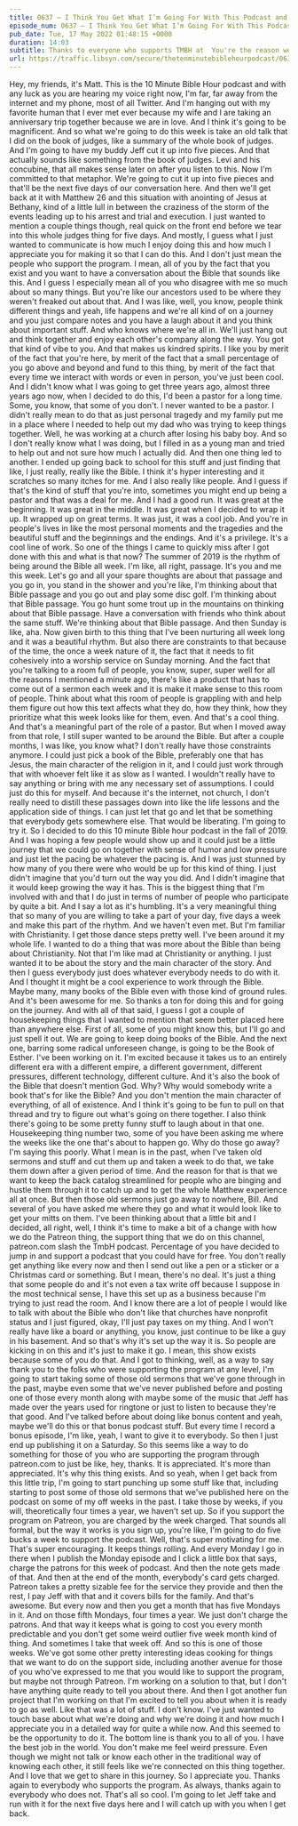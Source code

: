 ```yaml
---
title: 0637 – I Think You Get What I’m Going For With This Podcast and I’m Grateful
episode_num: 0637 – I Think You Get What I’m Going For With This Podcast and I’m Gratef
pub_date: Tue, 17 May 2022 01:48:15 +0000
duration: 14:03
subtitle: Thanks to everyone who supports TMBH at  You're the reason we can all do this together!  Music written and performed by .
url: https://traffic.libsyn.com/secure/thetenminutebiblehourpodcast/0637__I_Think_You_Get_What_Im_Going_For_With_This_Podcast_and_Im_Grateful.mp3
---
```


 Hey, my friends, it's Matt. This is the 10 Minute Bible Hour podcast and with any luck as you are hearing my voice right now, I'm far, far away from the internet and my phone, most of all Twitter. And I'm hanging out with my favorite human that I ever met ever because my wife and I are taking an anniversary trip together because we are in love. And I think it's going to be magnificent. And so what we're going to do this week is take an old talk that I did on the book of judges, like a summary of the whole book of judges. And I'm going to have my buddy Jeff cut it up into five pieces. And that actually sounds like something from the book of judges. Levi and his concubine, that all makes sense later on after you listen to this. Now I'm committed to that metaphor. We're going to cut it up into five pieces and that'll be the next five days of our conversation here. And then we'll get back at it with Matthew 26 and this situation with anointing of Jesus at Bethany, kind of a little lull in between the craziness of the storm of the events leading up to his arrest and trial and execution. I just wanted to mention a couple things though, real quick on the front end before we tear into this whole judges thing for five days. And mostly, I guess what I just wanted to communicate is how much I enjoy doing this and how much I appreciate you for making it so that I can do this. And I don't just mean the people who support the program. I mean, all of you by the fact that you exist and you want to have a conversation about the Bible that sounds like this. And I guess I especially mean all of you who disagree with me so much about so many things. But you're like our ancestors used to be where they weren't freaked out about that. And I was like, well, you know, people think different things and yeah, life happens and we're all kind of on a journey and you just compare notes and you have a laugh about it and you think about important stuff. And who knows where we're all in. We'll just hang out and think together and enjoy each other's company along the way. You got that kind of vibe to you. And that makes us kindred spirits. I like you by merit of the fact that you're here, by merit of the fact that a small percentage of you go above and beyond and fund to this thing, by merit of the fact that every time we interact with words or even in person, you've just been cool. And I didn't know what I was going to get three years ago, almost three years ago now, when I decided to do this, I'd been a pastor for a long time. Some, you know, that some of you don't. I never wanted to be a pastor. I didn't really mean to do that as just personal tragedy and my family put me in a place where I needed to help out my dad who was trying to keep things together. Well, he was working at a church after losing his baby boy. And so I don't really know what I was doing, but I filled in as a young man and tried to help out and not sure how much I actually did. And then one thing led to another. I ended up going back to school for this stuff and just finding that like, I just really, really like the Bible. I think it's hyper interesting and it scratches so many itches for me. And I also really like people. And I guess if that's the kind of stuff that you're into, sometimes you might end up being a pastor and that was a deal for me. And I had a good run. It was great at the beginning. It was great in the middle. It was great when I decided to wrap it up. It wrapped up on great terms. It was just, it was a cool job. And you're in people's lives in like the most personal moments and the tragedies and the beautiful stuff and the beginnings and the endings. And it's a privilege. It's a cool line of work. So one of the things I came to quickly miss after I got done with this and what is that now? The summer of 2019 is the rhythm of being around the Bible all week. I'm like, all right, passage. It's you and me this week. Let's go and all your spare thoughts are about that passage and you go in, you stand in the shower and you're like, I'm thinking about that Bible passage and you go out and play some disc golf. I'm thinking about that Bible passage. You go hunt some trout up in the mountains on thinking about that Bible passage. Have a conversation with friends who think about the same stuff. We're thinking about that Bible passage. And then Sunday is like, aha. Now given birth to this thing that I've been nurturing all week long and it was a beautiful rhythm. But also there are constraints to that because of the time, the once a week nature of it, the fact that it needs to fit cohesively into a worship service on Sunday morning. And the fact that you're talking to a room full of people, you know, super, super well for all the reasons I mentioned a minute ago, there's like a product that has to come out of a sermon each week and it is make it make sense to this room of people. Think about what this room of people is grappling with and help them figure out how this text affects what they do, how they think, how they prioritize what this week looks like for them, even. And that's a cool thing. And that's a meaningful part of the role of a pastor. But when I moved away from that role, I still super wanted to be around the Bible. But after a couple months, I was like, you know what? I don't really have those constraints anymore. I could just pick a book of the Bible, preferably one that has Jesus, the main character of the religion in it, and I could just work through that with whoever felt like it as slow as I wanted. I wouldn't really have to say anything or bring with me any necessary set of assumptions. I could just do this for myself. And because it's the internet, not church, I don't really need to distill these passages down into like the life lessons and the application side of things. I can just let that go and let that be something that everybody gets somewhere else. That would be liberating. I'm going to try it. So I decided to do this 10 minute Bible hour podcast in the fall of 2019. And I was hoping a few people would show up and it could just be a little journey that we could go on together with sense of humor and low pressure and just let the pacing be whatever the pacing is. And I was just stunned by how many of you there were who would be up for this kind of thing. I just didn't imagine that you'd turn out the way you did. And I didn't imagine that it would keep growing the way it has. This is the biggest thing that I'm involved with and that I do just in terms of number of people who participate by quite a bit. And I say a lot as it's humbling. It's a very meaningful thing that so many of you are willing to take a part of your day, five days a week and make this part of the rhythm. And we haven't even met. But I'm familiar with Christianity. I get those dance steps pretty well. I've been around it my whole life. I wanted to do a thing that was more about the Bible than being about Christianity. Not that I'm like mad at Christianity or anything. I just wanted it to be about the story and the main character of the story. And then I guess everybody just does whatever everybody needs to do with it. And I thought it might be a cool experience to work through the Bible. Maybe many, many books of the Bible even with those kind of ground rules. And it's been awesome for me. So thanks a ton for doing this and for going on the journey. And with all of that said, I guess I got a couple of housekeeping things that I wanted to mention that seem better placed here than anywhere else. First of all, some of you might know this, but I'll go and just spell it out. We are going to keep doing books of the Bible. And the next one, barring some radical unforeseen change, is going to be the Book of Esther. I've been working on it. I'm excited because it takes us to an entirely different era with a different empire, a different government, different pressures, different technology, different culture. And it's also the book of the Bible that doesn't mention God. Why? Why would somebody write a book that's for like the Bible? And you don't mention the main character of everything, of all of existence. And I think it's going to be fun to pull on that thread and try to figure out what's going on there together. I also think there's going to be some pretty funny stuff to laugh about in that one. Housekeeping thing number two, some of you have been asking me where the weeks like the one that's about to happen go. Why do those go away? I'm saying this poorly. What I mean is in the past, when I've taken old sermons and stuff and cut them up and taken a week to do that, we take them down after a given period of time. And the reason for that is that we want to keep the back catalog streamlined for people who are binging and hustle them through it to catch up and to get the whole Matthew experience all at once. But then those old sermons just go away to nowhere, Bill. And several of you have asked me where they go and what it would look like to get your mitts on them. I've been thinking about that a little bit and I decided, all right, well, I think it's time to make a bit of a change with how we do the Patreon thing, the support thing that we do on this channel, patreon.com slash the TmbH podcast. Percentage of you have decided to jump in and support a podcast that you could have for free. You don't really get anything like every now and then I send out like a pen or a sticker or a Christmas card or something. But I mean, there's no deal. It's just a thing that some people do and it's not even a tax write off because I suppose in the most technical sense, I have this set up as a business because I'm trying to just read the room. And I know there are a lot of people I would like to talk with about the Bible who don't like that churches have nonprofit status and I just figured, okay, I'll just pay taxes on my thing. And I won't really have like a board or anything, you know, just continue to be like a guy in his basement. And so that's why it's set up the way it is. So people are kicking in on this and it's just to make it go. I mean, this show exists because some of you do that. And I got to thinking, well, as a way to say thank you to the folks who were supporting the program at any level, I'm going to start taking some of those old sermons that we've gone through in the past, maybe even some that we've never published before and posting one of those every month along with maybe some of the music that Jeff has made over the years used for ringtone or just to listen to because they're that good. And I've talked before about doing like bonus content and yeah, maybe we'll do this or that bonus podcast stuff. But every time I record a bonus episode, I'm like, yeah, I want to give it to everybody. So then I just end up publishing it on a Saturday. So this seems like a way to do something for those of you who are supporting the program through patreon.com to just be like, hey, thanks. It is appreciated. It's more than appreciated. It's why this thing exists. And so yeah, when I get back from this little trip, I'm going to start punching up some stuff like that, including starting to post some of those old sermons that we've published here on the podcast on some of my off weeks in the past. I take those by weeks, if you will, theoretically four times a year, we haven't set up. So if you support the program on Patreon, you are charged by the week charged. That sounds all formal, but the way it works is you sign up, you're like, I'm going to do five bucks a week to support the podcast. Well, that's super motivating for me. That's super encouraging. It keeps things rolling. And every Monday I go in there when I publish the Monday episode and I click a little box that says, charge the patrons for this week of podcast. And then the note gets made of that. And then at the end of the month, everybody's card gets charged. Patreon takes a pretty sizable fee for the service they provide and then the rest, I pay Jeff with that and it covers bills for the family. And that's awesome. But every now and then you get a month that has five Mondays in it. And on those fifth Mondays, four times a year. We just don't charge the patrons. And that way it keeps what is going to cost you every month predictable and you don't get some weird outlier five week month kind of thing. And sometimes I take that week off. And so this is one of those weeks. We've got some other pretty interesting ideas cooking for things that we want to do on the support side, including another avenue for those of you who've expressed to me that you would like to support the program, but maybe not through Patreon. I'm working on a solution to that, but I don't have anything quite ready to tell you about there. And then I got another fun project that I'm working on that I'm excited to tell you about when it is ready to go as well. Like that was a lot of stuff. I don't know. I've just wanted to touch base about what we're doing and why we're doing it and how much I appreciate you in a detailed way for quite a while now. And this seemed to be the opportunity to do it. The bottom line is thank you to all of you. I have the best job in the world. You don't make me feel weird pressure. Even though we might not talk or know each other in the traditional way of knowing each other, it still feels like we're connected on this thing together. And I love that we get to share in this journey. So I appreciate you. Thanks again to everybody who supports the program. As always, thanks again to everybody who does not. That's all so cool. I'm going to let Jeff take and run with it for the next five days here and I will catch up with you when I get back.